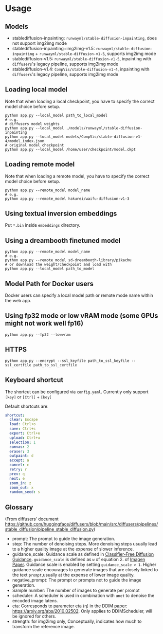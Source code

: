 # Usage

## Models

- stablediffusion-inpainting: `runwayml/stable-diffusion-inpainting`, does not support img2img mode
- stablediffusion-inpainting+img2img-v1.5: `runwayml/stable-diffusion-inpainting` + `runwayml/stable-diffusion-v1-5`, supports img2img mode
- stablediffusion-v1.5: `runwayml/stable-diffusion-v1-5`, inpainting with `diffusers`'s legacy pipeline, supports img2img mode
- stablediffusion-v1.4: `CompVis/stable-diffusion-v1-4`, inpainting with `diffusers`'s legacy pipeline, supports img2img mode

## Loading local model

Note that when loading a local checkpoint, you have to specify the correct model choice before setup. 
```shell
python app.py --local_model path_to_local_model
# e.g. 
# diffusers model weights
python app.py --local_model ./models/runwayml/stable-diffusion-inpainting
python app.py --local_model models/CompVis/stable-diffusion-v1-4/model_index.json
# original model checkpoint
python app.py --local_model /home/user/checkpoint/model.ckpt
```

## Loading remote model

Note that when loading a remote model, you have to specify the correct model choice before setup. 
```shell
python app.py --remote_model model_name
# e.g. 
python app.py --remote_model hakurei/waifu-diffusion-v1-3
```

## Using textual inversion embeddings 

Put `*.bin` inside `embeddings` directory. 

## Using a dreambooth finetuned model

```
python app.py --remote_model model_name
# e.g.
python app.py --remote_model sd-dreambooth-library/pikachu
# or download the weight/checkpoint and load with
python app.py --local_model path_to_model
```

## Model Path for Docker users

Docker users can specify a local model path or remote mode name within the web app. 

## Using fp32 mode or low vRAM mode (some GPUs might not work well fp16)

```shell
python app.py --fp32 --lowvram
```

## HTTPS

```shell
python app.py --encrypt --ssl_keyfile path_to_ssl_keyfile --ssl_certfile path_to_ssl_certfile
```

## Keyboard shortcut

The shortcut can be configured via `config.yaml`. Currently only support `[key]` or `[Ctrl]` + `[key]`

Default shortcuts are: 

```yaml
shortcut:
  clear: Escape
  load: Ctrl+o
  save: Ctrl+s
  export: Ctrl+e
  upload: Ctrl+u
  selection: 1
  canvas: 2
  eraser: 3
  outpaint: d
  accept: a
  cancel: c
  retry: r
  prev: q
  next: e
  zoom_in: z
  zoom_out: x
  random_seed: s
```

## Glossary

(From diffusers' document https://github.com/huggingface/diffusers/blob/main/src/diffusers/pipelines/stable_diffusion/pipeline_stable_diffusion.py)
- prompt: The prompt to guide the image generation.
- step: The number of denoising steps. More denoising steps usually lead to a higher quality image at the expense of slower inference. 
- guidance_scale: Guidance scale as defined in [Classifier-Free Diffusion Guidance](https://arxiv.org/abs/2207.12598). `guidance_scale` is defined as `w` of equation 2. of [Imagen Paper](https://arxiv.org/pdf/2205.11487.pdf). Guidance scale is enabled by setting `guidance_scale > 1`. Higher guidance scale encourages to generate images that are closely linked to the text `prompt`,usually at the expense of lower image quality.
- negative_prompt: The prompt or prompts not to guide the image generation.
- Sample number: The number of images to generate per prompt
- scheduler: A scheduler is used in combination with `unet` to denoise the encoded image latens.
- eta: Corresponds to parameter eta (η) in the DDIM paper: https://arxiv.org/abs/2010.02502. Only applies to DDIMScheduler, will be ignored for others.
- strength: for img2img only, Conceptually, indicates how much to transform the reference image.